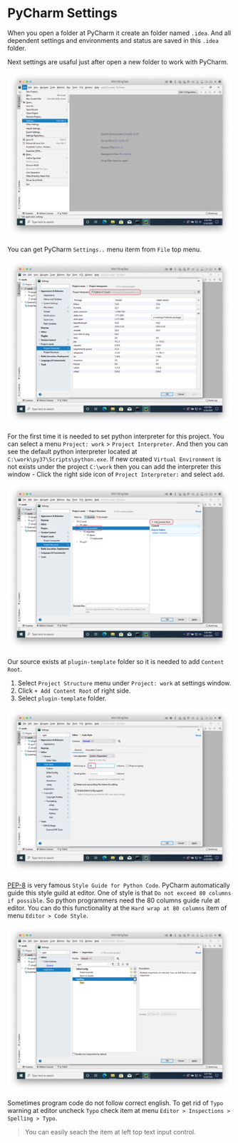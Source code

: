 # PyCharm Settings

When you open a folder at PyCharm it create an folder named `.idea`. And all dependent settings and environments and status are saved in this `.idea` folder.

Next settings are usaful just after open a new folder to work with PyCharm.

![03-pycharm-settings](Captures/03-Make_Plugin_PyCharm/02-pycharm-settings/03-pycharm-settings.png)

You can get PyCharm `Settings..` menu iterm from `File` top menu.

![04-proj-interpreter-py37](Captures/03-Make_Plugin_PyCharm/02-pycharm-settings/04-proj-interpreter-py37.png)

For the first time it is needed to set python interpreter for this project. You can select a menu `Project: work` > `Project Interpreter`. And then you can see the default python interpreter located at `C:\work\py37\Scripts\python.exe`. If new created `Virtual Environment` is not exists under the project `C:\work` then you can add the interpreter this window - Click the right side icon of `Project Interpreter:` and select `add`.

![05-add-content-root](Captures/03-Make_Plugin_PyCharm/02-pycharm-settings/05-add-content-root.png)

Our source exists at `plugin-template` folder so it is needed to add `Content Root`.

1. Select `Project Structure` menu under `Project: work` at settings window.
2. Click `+ Add Content Root` of right side.
3. Select `plugin-template` folder.

![06-code-styles-80-columns](Captures/03-Make_Plugin_PyCharm/02-pycharm-settings/06-code-styles-80-columns.png)

[PEP-8](https://peps.python.org/pep-0008/) is very famous `Style Guide for Python Code`. PyCharm automatically guide this style guild at editor. One of style is that `Do not exceed 80 columns if possible`. So python programmers need the 80 columns guide rule at editor. You can do this functionality at the `Hard wrap at 80 columns` item of menu `Editor > Code Style`.

![07-typo-inspection-off](Captures/03-Make_Plugin_PyCharm/02-pycharm-settings/07-typo-inspection-off.png)

Sometimes program code do not follow correct english. To get rid of `Typo` warning at editor uncheck `Typo` check item at menu `Editor > Inspections > Spelling > Typo`.

> You can easily seach the item at left top text input control.

